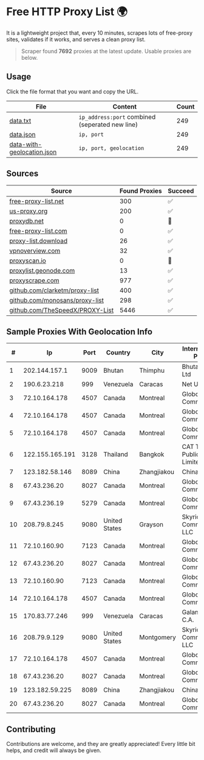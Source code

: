 
# Free HTTP Proxy List 🌍

It is a lightweight project that, every 10 minutes, scrapes lots of free-proxy sites, validates if it works, and serves a clean proxy list.


> Scraper found **7692** proxies at the latest update. Usable proxies are below.

## Usage

Click the file format that you want and copy the URL.


|File|Content|Count|
|----|-------|-----|
|[data.txt](https://raw.githubusercontent.com/themiralay/Proxy-List-World/master/data.txt)|`ip_address:port` combined (seperated new line)|249|
|[data.json](https://raw.githubusercontent.com/themiralay/Proxy-List-World/master/data.json)|`ip, port`|249|
|[data-with-geolocation.json](https://raw.githubusercontent.com/themiralay/Proxy-List-World/master/data-with-geolocation.json)|`ip, port, geolocation`|249|

## Sources

|Source|Found Proxies|Succeed|
|------|-------------|-------|
|[free-proxy-list.net](https://free-proxy-list.net)|300|✅|
|[us-proxy.org](https://www.us-proxy.org)|200|✅|
|[proxydb.net](http://proxydb.net)|0|🚫|
|[free-proxy-list.com](https://free-proxy-list.com/?page=&port=&type%5B%5D=http&type%5B%5D=https&up_time=0&search=Search)|0|✅|
|[proxy-list.download](https://www.proxy-list.download/HTTP)|26|✅|
|[vpnoverview.com](https://vpnoverview.com/privacy/anonymous-browsing/free-proxy-servers)|32|✅|
|[proxyscan.io](https://www.proxyscan.io)|0|🚫|
|[proxylist.geonode.com](https://proxylist.geonode.com/api/proxy-list?limit=300&page=1&sort_by=lastChecked&sort_type=desc&protocols=http,https)|13|✅|
|[proxyscrape.com](https://api.proxyscrape.com/v2/?request=displayproxies&protocol=http&timeout=10000&country=all&ssl=all&anonymity=all)|977|✅|
|[github.com/clarketm/proxy-list](https://raw.githubusercontent.com/clarketm/proxy-list/master/proxy-list-raw.txt)|400|✅|
|[github.com/monosans/proxy-list](https://raw.githubusercontent.com/monosans/proxy-list/main/proxies/http.txt)|298|✅|
|[github.com/TheSpeedX/PROXY-List](https://raw.githubusercontent.com/TheSpeedX/PROXY-List/master/http.txt)|5446|✅|


## Sample Proxies With Geolocation Info

|#|Ip|Port|Country|City|Internet Service Provider|
|-|--|----|-------|----|-------------------------|
|1|202.144.157.1|9009|Bhutan|Thimphu|Bhutan Telecom Ltd|
|2|190.6.23.218|999|Venezuela|Caracas|Net Uno|
|3|72.10.164.178|4507|Canada|Montreal|GloboTech Communications|
|4|72.10.164.178|4507|Canada|Montreal|GloboTech Communications|
|5|72.10.164.178|4507|Canada|Montreal|GloboTech Communications|
|6|122.155.165.191|3128|Thailand|Bangkok|CAT Telecom Public Company Limited|
|7|123.182.58.146|8089|China|Zhangjiakou|China Telecom|
|8|67.43.236.20|8027|Canada|Montreal|GloboTech Communications|
|9|67.43.236.19|5279|Canada|Montreal|GloboTech Communications|
|10|208.79.8.245|9080|United States|Grayson|Skyrider Communications LLC|
|11|72.10.160.90|7123|Canada|Montreal|GloboTech Communications|
|12|67.43.236.20|8027|Canada|Montreal|GloboTech Communications|
|13|72.10.160.90|7123|Canada|Montreal|GloboTech Communications|
|14|72.10.164.178|4507|Canada|Montreal|GloboTech Communications|
|15|170.83.77.246|999|Venezuela|Caracas|Galanet Solution C.A.|
|16|208.79.9.129|9080|United States|Montgomery|Skyrider Communications LLC|
|17|72.10.164.178|4507|Canada|Montreal|GloboTech Communications|
|18|67.43.236.20|8027|Canada|Montreal|GloboTech Communications|
|19|123.182.59.225|8089|China|Zhangjiakou|China Telecom|
|20|67.43.236.20|8027|Canada|Montreal|GloboTech Communications|



## Contributing

Contributions are welcome, and they are greatly appreciated! Every
little bit helps, and credit will always be given.

